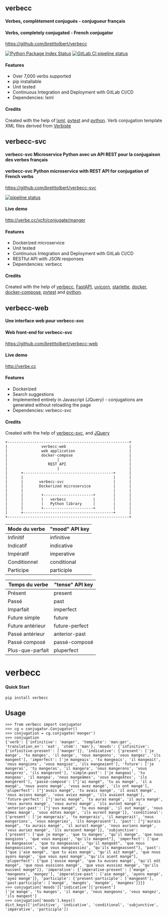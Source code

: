 ## verbecc

#### Verbes, complètement conjugués - conjugueur français

#### Verbs, completely conjugated - French conjugator

https://github.com/bretttolbert/verbecc

[![Python Package Index Status](https://img.shields.io/pypi/v/verbecc.svg)](https://pypi.python.org/pypi/verbecc) [![GitLab CI pipeline status](https://gitlab.com/bretttolbert/verbecc/badges/master/pipeline.svg)](https://gitlab.com/bretttolbert/verbecc/pipelines)

#### Features
* Over 7,000 verbs supported
* pip installable
* Unit tested
* Continuous Integration and Deployment with GitLab CI/CD
* Dependencies: lxml

#### Credits
Created with the help of [lxml](https://github.com/lxml/lxml), [pytest](https://docs.pytest.org) and [python](https://www.python.org/). Verb conjugation template XML files derived from [Verbiste](https://perso.b2b2c.ca/~sarrazip/dev/verbiste.html)


## verbecc-svc

#### verbecc-svc Microservice Python avec un API REST pour la conjugaison des verbes français

#### verbecc-svc Python microservice with REST API for conjugation of French verbs

https://github.com/bretttolbert/verbecc-svc

[![pipeline status](https://gitlab.com/bretttolbert/verb-conjugate-fr/badges/master/pipeline.svg)](https://gitlab.com/bretttolbert/verb-conjugate-fr/pipelines)

#### Live demo
http://verbe.cc/vcfr/conjugate/manger

#### Features
* Dockerized microservice
* Unit tested
* Continuous Integration and Deployment with GitLab CI/CD
* RESTful API with JSON responses
* Dependencies: verbecc

#### Credits
Created with the help of [verbecc](https://github.com/bretttolbert/verbecc), [FastAPI](https://github.com/tiangolo/fastapi), [uvicorn](https://github.com/encode/uvicorn), [starlette](https://github.com/encode/starlette), [docker](https://docker.com), [docker-compose](https://docs.docker.com/compose/), [pytest](https://docs.pytest.org) and [python](https://www.python.org/).


## verbecc-web

#### Une interface web pour verbecc-svc

#### Web front-end for verbecc-svc

https://github.com/bretttolbert/verbecc-web

#### Live demo
http://verbe.cc

#### Features
* Dockerized
* Search suggestions
* Implemented entirely in Javascript (JQuery) - conjugations are generated without reloading the page
* Dependencies: verbecc-svc

#### Credits
Created with the help of [verbecc-svc](https://github.com/bretttolbert/verbecc-svc), and [JQuery](https://jquery.com/)


```
+------------------------------------------------------+                                                                               
|               verbecc-web                            |                                                                               
|               web application                        |                                                                               
|               docker-compose                         |                                                                               
|                      |                               |                                                                               
|                  REST API                            |                                                                               
|                      |                               |                                                                               
|      +----------------------------------------+      |                                                                               
|      |                                        |      |                                                                               
|      |       verbecc-svc                      |      |                                                                               
|      |       Dockerized microservice          |      |                                                                               
|      |                                        |      |                                                                               
|      |        +----------------------+        |      |                                                                               
|      |        |   verbecc            |        |      |                                                                               
|      |        |   Python library     |        |      |                                                                               
|      |        +----------------------+        |      |                                                                               
|      +----------------------------------------+      |                                                                               
+------------------------------------------------------+                                                                               
```   


Mode du verbe|"mood" API key
--- | ---
Infinitif | infinitive
Indicatif | indicative
Impératif | imperative
Conditionnel | conditional
Participe | participle

Temps du verbe|"tense" API key
--- | ---
Présent | present
Passé | past
Imparfait | imperfect
Future simple | future
Future antérieur | future-perfect
Passé antérieur | anterior-past
Passé composé | passé-composé
Plus-que-parfait | pluperfect


# verbecc

#### Quick Start
```
pip install verbecc
```

## Usage
```
>>> from verbecc import conjugator
>>> cg = conjugator.Conjugator()
>>> conjugation = cg.conjugate('manger')
>>> conjugation
{'verb': {'infinitive': 'manger', 'template': 'man:ger', 'translation_en': 'eat', 'stem': 'man'}, 'moods': {'infinitive': {'infinitive-present': ['manger']}, 'indicative': {'present': ['je mange', 'tu manges', 'il mange', 'nous mangeons', 'vous mangez', 'ils mangent'], 'imperfect': ['je mangeais', 'tu mangeais', 'il mangeait', 'nous mangions', 'vous mangiez', 'ils mangeaient'], 'future': ['je mangerai', 'tu mangeras', 'il mangera', 'nous mangerons', 'vous mangerez', 'ils mangeront'], 'simple-past': ['je mangeai', 'tu mangeas', 'il mangea', 'nous mangeâmes', 'vous mangeâtes', 'ils mangèrent'], 'passé-composé': ["j'ai mangé", 'tu as mangé', 'il a mangé', 'nous avons mangé', 'vous avez mangé', 'ils ont mangé'], 'pluperfect': ["j'avais mangé", 'tu avais mangé', 'il avait mangé', 'nous avions mangé', 'vous aviez mangé', 'ils avaient mangé'], 'future-perfect': ["j'aurai mangé", 'tu auras mangé', 'il aura mangé', 'nous aurons mangé', 'vous aurez mangé', 'ils auront mangé'], 'anterior-past': ["j'eus mangé", 'tu eus mangé', 'il eut mangé', 'nous eûmes mangé', 'vous eûtes mangé', 'ils eurent mangé']}, 'conditional': {'present': ['je mangerais', 'tu mangerais', 'il mangerait', 'nous mangerions', 'vous mangeriez', 'ils mangeraient'], 'past': ["j'aurais mangé", 'tu aurais mangé', 'il aurait mangé', 'nous aurions mangé', 'vous auriez mangé', 'ils auraient mangé']}, 'subjunctive': {'present': ['que je mange', 'que tu manges', "qu'il mange", 'que nous mangions', 'que vous mangiez', "qu'ils mangent"], 'imperfect': ['que je mangeasse', 'que tu mangeasses', "qu'il mangeât", 'que nous mangeassions', 'que vous mangeassiez', "qu'ils mangeassent"], 'past': ["que j'aie mangé", 'que tu aies mangé', "qu'il ait mangé", 'que nous ayons mangé', 'que vous ayez mangé', "qu'ils aient mangé"], 'pluperfect': ["que j'eusse mangé", 'que tu eusses mangé', "qu'il eût mangé", 'que nous eussions mangé', 'que vous eussiez mangé', "qu'ils eussent mangé"]}, 'imperative': {'imperative-present': ['mange', 'mangeons', 'mangez'], 'imperative-past': ['aie mangé', 'ayons mangé', 'ayez mangé']}, 'participle': {'present-participle': ['mangeant'], 'past-participle': ['mangé', 'mangés', 'mangée', 'mangées']}}}
>>> conjugation['moods']['indicative']['present']
['je mange', 'tu manges', 'il mange', 'nous mangeons', 'vous mangez', 'ils mangent']
>>> conjugation['moods'].keys()
dict_keys(['infinitive', 'indicative', 'conditional', 'subjunctive', 'imperative', 'participle'])
```